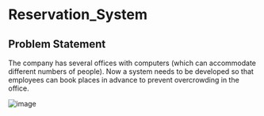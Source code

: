 # Reservation_System

## Problem Statement
The company has several offices with computers (which can accommodate different numbers of people). Now a system needs to be developed so that employees can book places in advance to prevent overcrowding in the office.

![image](pics/.png)
